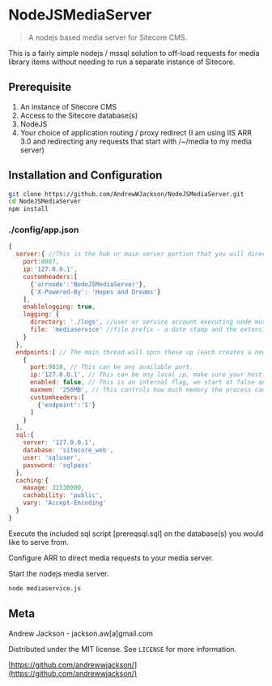 # NodeJSMediaServer
> A nodejs based media server for Sitecore CMS.


This is a fairly simple nodejs / mssql solution to off-load requests for media library items without needing to run a separate instance of Sitecore. 

## Prerequisite

1. An instance of Sitecore CMS
2. Access to the Sitecore database(s)
3. NodeJS
4. Your choice of application routing / proxy redirect  (I am using IIS ARR 3.0 and redirecting any requests that start with /~/media to my media server)

## Installation and Configuration

```sh
git clone https://github.com/AndrewWJackson/NodeJSMediaServer.git
cd NodeJSMediaServer
npm install
```

### ./config/app.json
```javascript
{
  server:{ //This is the hub or main server portion that you will direct requests to.
    port:8087,
    ip:'127.0.0.1',
    customheaders:[
      {'arrnode':'NodeJSMediaServer'},
      {'X-Powered-By': 'Hopes and Dreams'}
    ],
    enablelogging: true, 
    logging: {
      directory: './logs', //user or service account executing node must have permissions to this path.
      file: 'mediaservice' //file prefix - a date stamp and the extension .log will be added to this
    }
  },
  endpoints:[ // The main thread will spin these up (each creates a new nodejs process) at first run. You can configure as many endpoints as you like, I suggest starting at 5, keeping in mind that they do need resources to run.
    {
      port:9010, // This can be any available port.
      ip:'127.0.0.1', // This can be any local ip, make sure your host(s) resolve to this ip locally.
      enabled: false, // This is an internal flag, we start at false and set to true when the endpoint starts.
      maxmem: '256MB', // This controls how much memory the process can use before it is recycled. Setting this too high or low will affect performance, you'll need to find your Goldilocks setting.
      customheaders:[
        {'endpoint':'1'}
      ]
    }
  ],
  sql:{
    server: '127.0.0.1',
    database: 'sitecore_web',
    user: 'sqluser',
    password: 'sqlpass'
  },
  caching:{
    maxage: 31536000,
    cachability: 'public',
    vary: 'Accept-Encoding'
  }
}
```

Execute the included sql script [prereqsql.sql] on the database(s) you would like to serve from.

Configure ARR to direct media requests to your media server.


Start the nodejs media server.
```sh
node mediaservice.js
```

## Meta

Andrew Jackson - jackson.aw[a]gmail.com

Distributed under the MIT license. See ``LICENSE`` for more information.

[https://github.com/andrewwjackson/](https://github.com/andrewwjackson/)
